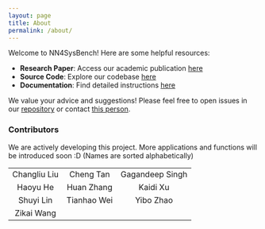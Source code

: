 ```yaml
---
layout: page
title: About
permalink: /about/
---
```


Welcome to NN4SysBench! Here are some helpful resources:

- **Research Paper**: Access our academic publication [here](https://naizhengtan.github.io/doc/papers/lin24nn4sysbench.pdf)
- **Source Code**: Explore our codebase [here](https://github.com/Khoury-srg/NN4SysBench)
- **Documentation**: Find detailed instructions [here](https://github.com/Khoury-srg/NN4SysBench?tab=readme-ov-file#quick-start)

We value your advice and suggestions! Please feel free to open issues in our [repository](https://github.com/Khoury-srg/NN4SysBench) or contact [this person](mailto:lin.shuyi@northeastern.edu).

### Contributors
We are actively developing this project. More applications and functions will be introduced soon :D
(Names are sorted alphabetically)
<table>
  <tr>
    <td align="center">Changliu Liu</td>
    <td align="center">Cheng Tan</td>
    <td align="center">Gagandeep Singh</td>
  </tr>
  <tr>
    <td align="center">Haoyu He</td>
    <td align="center">Huan Zhang</td>
    <td align="center">Kaidi Xu</td>
  </tr>
  <tr>
    <td align="center">Shuyi Lin</td>
    <td align="center">Tianhao Wei</td>
    <td align="center">Yibo Zhao</td>
  </tr>
  <tr>
    <td align="center">Zikai Wang</td>
  </tr>
</table>





